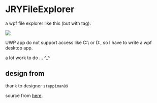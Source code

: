 # JRYFileExplorer

a wpf file explorer like this (but with tag):

![](http://orig02.deviantart.net/0549/f/2016/053/7/2/windows_10___redesign___file_explorer_by_steppiman89-d9r922u.png)

UWP app do not support access like C:\ or D:\, so I have to write a wpf desktop app.

a lot work to do ... ^_^

## design from

thank to designer `steppiman89`

source from [here](http://steppiman89.deviantart.com/art/Windows-10-Redesign-File-Explorer-WIP-589967814).
